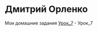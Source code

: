 # Дмитрий Орленко
Мои домашние задания
[Урок_7](https://diversiz.github.io/%D0%A3%D1%80%D0%BE%D0%BA_7/"index.html/Урок_7") - Урок_7
